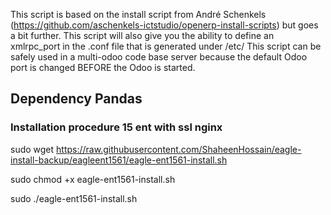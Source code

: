 This script is based on the install script from André Schenkels (https://github.com/aschenkels-ictstudio/openerp-install-scripts)
but goes a bit further. This script will also give you the ability to define an xmlrpc_port in the .conf file that is generated under /etc/
This script can be safely used in a multi-odoo code base server because the default Odoo port is changed BEFORE the Odoo is started.


<h2>Dependency Pandas </h2>

<h3>Installation procedure 15 ent with ssl nginx</h3>


sudo wget https://raw.githubusercontent.com/ShaheenHossain/eagle-install-backup/eagleent1561/eagle-ent1561-install.sh

sudo chmod +x eagle-ent1561-install.sh

sudo ./eagle-ent1561-install.sh



